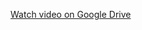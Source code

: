 [Watch video on Google Drive]([https://drive.google.com/file/d/FILE_ID/view?usp=sharing](https://drive.google.com/file/d/13W4foXOaw5hSv_AnzLZukAPlymx-ZIm2/view?usp=sharing))
